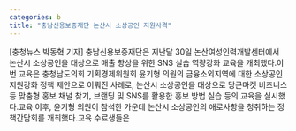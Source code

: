 ```yaml
---
categories: b
title: "충남신용보증재단 논산시 소상공인 지원사격"
---
```

[충청뉴스 박동혁 기자] 충남신용보증재단은 지난달 30일 논산여성인력개발센터에서 논산시 소상공인을 대상으로 매출 향상을 위한 SNS 실습 역량강화 교육을 개최했다.이번 교육은 충청남도의회 기획경제위원회 윤기형 의원의 금융소외지역에 대한 소상공인 지원강화 정책 제안으로 이뤄진 사례로, 논산시 소상공인을 대상으로 당근마켓 비즈니스 등 맞춤형 홍보 채널 찾기, 브랜딩 및 SNS를 활용한 홍보 방법 실습 등의 교육을 실시했다.교육 이후, 윤기형 의원이 참석한 가운데 논산시 소상공인의 애로사항을 청취하는 정책간담회를 개최했다.교육 수료생들은